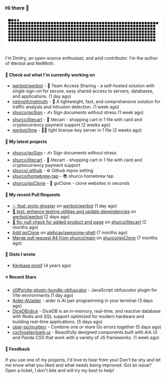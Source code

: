 ### Hi there 👋

![](https://github.com/shurco/shurco/raw/output/github-contribution-grid-snake.svg)

I'm Dmitry, an open-source enthusiast, and avid contributor. I'm the author of Werbot and NetMoth. 

#### 👷 Check out what I'm currently working on

- [werbot/werbot](https://github.com/werbot/werbot) - 🔑 Team Access Sharing - a self-hosted solution with single sign-on for secure, easy shared access to servers, databases, and applications. (1 day ago)
- [netmoth/netmoth](https://github.com/netmoth/netmoth) - 🚀 A lightweight, fast, and comprehensive solution for traffic analysis and intrusion detection. (1 week ago)
- [shurco/goSign](https://github.com/shurco/goSign) - ✍️ Sign documents without stress (1 week ago)
- [shurco/litecart](https://github.com/shurco/litecart) - 🛒 litecart - shopping cart in 1 file with card and cryptocurrency payment support (2 weeks ago)
- [werbot/lime](https://github.com/werbot/lime) - 🍋‍🟩 light license-key server in 1 file (2 weeks ago)

#### 🌱 My latest projects

- [shurco/goSign](https://github.com/shurco/goSign) - ✍️ Sign documents without stress
- [shurco/litecart](https://github.com/shurco/litecart) - 🛒 litecart - shopping cart in 1 file with card and cryptocurrency payment support
- [shurco/.github](https://github.com/shurco/.github) - ⚙️ Github repos setting
- [shurco/homebrew-tap](https://github.com/shurco/homebrew-tap) - 📚 shurco homebrew tap
- [shurco/goClone](https://github.com/shurco/goClone) - 🌱 goClone - clone websites in seconds

#### 🔨 My recent Pull Requests

- [✨ feat: proto ghoster](https://github.com/werbot/werbot/pull/287) on [werbot/werbot](https://github.com/werbot/werbot) (1 day ago)
- [🧪 test: enhance testing utilities and update dependencies](https://github.com/werbot/werbot/pull/284) on [werbot/werbot](https://github.com/werbot/werbot) (2 days ago)
- [🐞 fix: null check for added product and page](https://github.com/shurco/litecart/pull/151) on [shurco/litecart](https://github.com/shurco/litecart) (2 months ago)
- [Add goClone](https://github.com/alebcay/awesome-shell/pull/513) on [alebcay/awesome-shell](https://github.com/alebcay/awesome-shell) (7 months ago)
- [Merge pull request #4 from shurco/main](https://github.com/shurco/goClone/pull/5) on [shurco/goClone](https://github.com/shurco/goClone) (7 months ago)

#### 📓 Gists I wrote

- [Keybase proof](https://gist.github.com/959752bb9b046d792e71ca185f48d641) (4 years ago)

#### ⭐ Recent Stars

- [z0ffy/vite-plugin-bundle-obfuscator](https://github.com/z0ffy/vite-plugin-bundle-obfuscator) - JavaScript obfuscator plugin for Vite environments (1 day ago)
- [Aider-AI/aider](https://github.com/Aider-AI/aider) - aider is AI pair programming in your terminal (3 days ago)
- [DiceDB/dice](https://github.com/DiceDB/dice) - DiceDB is an in-memory, real-time, and reactive database with Redis and SQL support optimized for modern hardware and building real-time applications. (5 days ago)
- [uber-go/multierr](https://github.com/uber-go/multierr) - Combine one or more Go errors together (5 days ago)
- [cschroeter/park-ui](https://github.com/cschroeter/park-ui) - Beautifully designed components built with Ark UI and Panda CSS that work with a variety of JS frameworks. (1 week ago)

#### 💬 Feedback

If you use one of my projects, I'd love to hear from you! Don't be shy and let me know what you liked
and what needs being improved. Got an issue? Open a ticket, I don't bite and will try my best to help!
